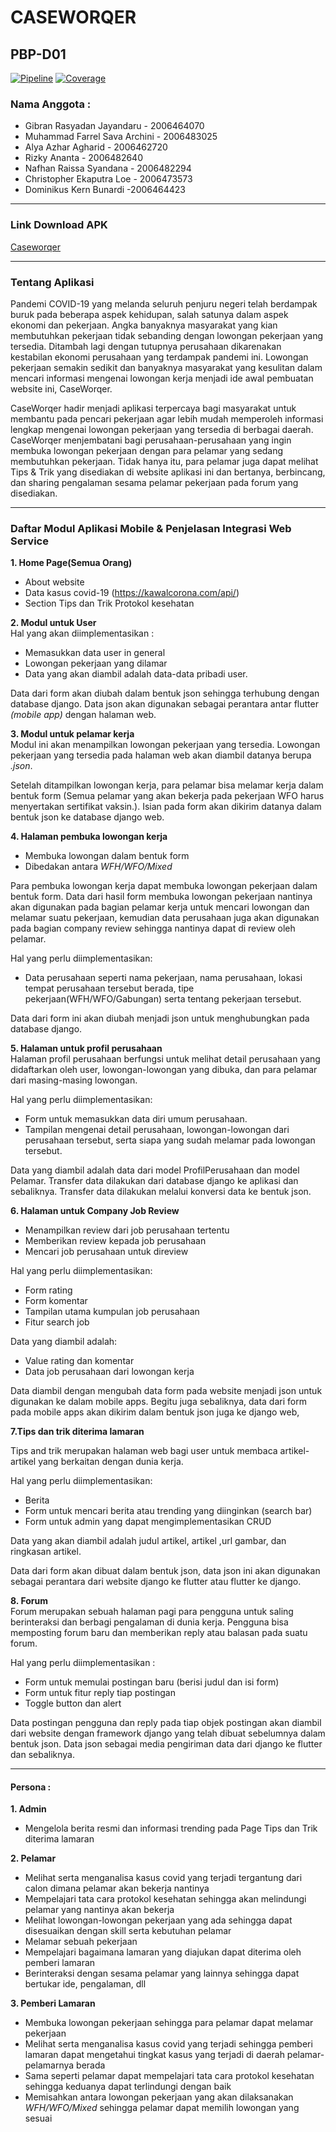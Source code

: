 # CASEWORQER
## PBP-D01

[![Pipeline](https://gitlab.com/christopher.ekaputra/pbp-proyek-akhir-semester/badges/master/pipeline.svg)](https://gitlab.com/christopher.ekaputra/pbp-proyek-akhir-semester/pipelines)
[![Coverage](https://gitlab.com/christopher.ekaputra/pbp-proyek-akhir-semester/badges/master/coverage.svg)](https://gitlab.com/christopher.ekaputra/pbp-proyek-akhir-semester/pipelines)


### Nama Anggota :
- Gibran Rasyadan Jayandaru - 2006464070
- Muhammad Farrel Sava Archini - 2006483025
- Alya Azhar Agharid - 2006462720
- Rizky Ananta - 2006482640
- Nafhan Raissa Syandana - 2006482294
- Christopher Ekaputra Loe - 2006473573
- Dominikus Kern Bunardi -2006464423

---
### Link Download APK
[Caseworqer](https://drive.google.com/drive/folders/19L61XDpijDgKxy0G8xdE_4hUlmlhf1x1?usp=sharing)

---
### Tentang Aplikasi
Pandemi COVID-19 yang melanda seluruh penjuru negeri telah berdampak buruk pada beberapa aspek kehidupan, salah satunya dalam aspek ekonomi dan pekerjaan. Angka banyaknya masyarakat yang kian membutuhkan pekerjaan tidak sebanding dengan lowongan pekerjaan yang tersedia. Ditambah lagi dengan tutupnya perusahaan dikarenakan kestabilan ekonomi perusahaan yang terdampak pandemi ini. Lowongan pekerjaan semakin sedikit dan banyaknya masyarakat yang kesulitan dalam mencari informasi mengenai lowongan kerja menjadi ide awal pembuatan website ini, CaseWorqer.

CaseWorqer hadir menjadi aplikasi terpercaya bagi masyarakat untuk membantu pada pencari pekerjaan agar lebih mudah memperoleh informasi lengkap mengenai lowongan pekerjaan yang tersedia di berbagai daerah. CaseWorqer menjembatani bagi perusahaan-perusahaan yang ingin membuka lowongan pekerjaan dengan para pelamar yang sedang membutuhkan pekerjaan. Tidak hanya itu, para pelamar juga dapat melihat Tips & Trik yang disediakan di website aplikasi ini dan bertanya, berbincang, dan sharing pengalaman sesama pelamar pekerjaan pada forum yang disediakan.

---
### Daftar Modul Aplikasi Mobile & Penjelasan Integrasi Web Service
**1. Home Page(Semua Orang)**  
- About website
- Data kasus covid-19 (https://kawalcorona.com/api/)
- Section Tips dan Trik Protokol kesehatan

**2. Modul untuk User**  
Hal yang akan diimplementasikan :       
- Memasukkan data user in general
- Lowongan pekerjaan yang dilamar
- Data yang akan diambil adalah data-data pribadi user.  
  
Data dari form akan diubah dalam bentuk json sehingga terhubung dengan database django. Data json akan digunakan sebagai perantara antar flutter _(mobile app)_ dengan halaman web.

**3. Modul untuk pelamar kerja**  
Modul ini akan menampilkan lowongan pekerjaan yang tersedia. Lowongan pekerjaan yang tersedia pada halaman web akan diambil datanya berupa _.json_.  
  
Setelah ditampilkan lowongan kerja, para pelamar bisa melamar kerja dalam bentuk form (Semua pelamar yang akan bekerja pada pekerjaan WFO harus menyertakan sertifikat vaksin.). Isian pada form akan dikirim datanya dalam bentuk json ke database django web.

**4. Halaman pembuka lowongan kerja**  
- Membuka lowongan dalam bentuk form 
- Dibedakan antara _WFH/WFO/Mixed_  
  
Para pembuka lowongan kerja dapat membuka lowongan pekerjaan dalam bentuk form. Data dari hasil form membuka lowongan pekerjaan nantinya akan digunakan pada bagian pelamar kerja untuk mencari lowongan dan melamar suatu pekerjaan, kemudian data perusahaan juga akan digunakan pada bagian company review sehingga nantinya dapat di review oleh pelamar.  
  
Hal yang perlu diimplementasikan:  
- Data perusahaan seperti nama pekerjaan, nama perusahaan, lokasi tempat perusahaan tersebut berada, tipe pekerjaan(WFH/WFO/Gabungan) serta tentang pekerjaan tersebut.  
  
Data dari form ini akan diubah menjadi json untuk menghubungkan pada database django.

**5. Halaman untuk profil perusahaan**  
Halaman profil perusahaan berfungsi untuk melihat detail perusahaan yang didaftarkan oleh user, lowongan-lowongan yang dibuka, dan para pelamar dari masing-masing lowongan.  
  
Hal yang perlu diimplementasikan:  
- Form untuk memasukkan data diri umum perusahaan.  
- Tampilan mengenai detail perusahaan, lowongan-lowongan dari perusahaan tersebut, serta siapa yang sudah melamar pada lowongan tersebut.  
  
Data yang diambil adalah data dari model ProfilPerusahaan dan model Pelamar. Transfer data dilakukan dari database django ke aplikasi dan sebaliknya. Transfer data dilakukan melalui konversi data ke bentuk json.

**6. Halaman untuk Company Job Review**  
- Menampilkan review dari job perusahaan tertentu  
- Memberikan review kepada job perusahaan
- Mencari job perusahaan untuk direview  
  
Hal yang perlu diimplementasikan:
- Form rating
- Form komentar
- Tampilan utama kumpulan job perusahaan
- Fitur search job  
  
Data yang diambil adalah:
- Value rating dan komentar
- Data job perusahaan dari lowongan kerja  
  
Data diambil dengan mengubah data form pada website menjadi json untuk digunakan ke dalam mobile apps. Begitu juga sebaliknya, data dari form pada mobile apps akan dikirim dalam bentuk json juga ke django web,

**7.Tips dan trik diterima lamaran**  

Tips and trik merupakan halaman web bagi user untuk membaca artikel-artikel yang berkaitan dengan dunia kerja.  
  
Hal yang perlu diimplementasikan: 
- Berita 
- Form untuk mencari berita atau trending yang diinginkan (search bar)
- Form untuk admin yang dapat mengimplementasikan CRUD  
  
Data yang akan diambil adalah  judul artikel, artikel ,url gambar, dan ringkasan artikel.  
  
Data dari form akan dibuat dalam bentuk json, data json ini akan digunakan sebagai perantara dari website django ke flutter atau flutter ke django. 

**8. Forum**  
Forum merupakan sebuah halaman pagi para pengguna untuk saling berinteraksi dan berbagi pengalaman di dunia kerja. Pengguna bisa memposting forum baru dan memberikan reply atau balasan pada suatu forum.   
  
Hal yang perlu diimplementasikan :
- Form untuk memulai postingan baru (berisi judul dan isi form)
- Form untuk fitur reply tiap postingan
- Toggle button dan alert  
  
Data postingan pengguna dan reply pada tiap objek postingan akan diambil dari website dengan framework django yang telah dibuat sebelumnya dalam bentuk json. Data json sebagai media pengiriman data dari django ke flutter dan sebaliknya.

---
#### Persona : 
**1. Admin**
- Mengelola berita resmi dan informasi trending pada Page Tips dan Trik diterima lamaran

**2. Pelamar**
- Melihat serta menganalisa kasus covid yang terjadi tergantung dari calon dimana pelamar akan bekerja nantinya
- Mempelajari tata cara protokol kesehatan sehingga akan melindungi pelamar yang nantinya akan bekerja
- Melihat lowongan-lowongan pekerjaan yang ada sehingga dapat disesuaikan dengan skill serta kebutuhan pelamar
- Melamar sebuah pekerjaan  
- Mempelajari bagaimana lamaran yang diajukan dapat diterima oleh pemberi lamaran
- Berinteraksi dengan sesama pelamar yang lainnya sehingga dapat bertukar ide, pengalaman, dll

**3. Pemberi Lamaran**
- Membuka lowongan pekerjaan sehingga para pelamar dapat melamar pekerjaan
- Melihat serta menganalisa kasus covid yang terjadi sehingga pemberi lamaran dapat mengetahui tingkat kasus yang terjadi di daerah pelamar-pelamarnya berada
- Sama seperti pelamar dapat mempelajari tata cara protokol kesehatan sehingga keduanya dapat terlindungi dengan baik
- Memisahkan antara lowongan pekerjaan yang akan dilaksanakan _WFH/WFO/Mixed_ sehingga pelamar dapat memilih lowongan yang sesuai